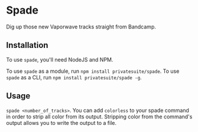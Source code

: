 # Spade

Dig up those new Vaporwave tracks straight from Bandcamp.

## Installation

To use `spade`, you'll need NodeJS and NPM.

To use `spade` as a module, run `npm install privatesuite/spade`. To use `spade` as a CLI, run `npm install privatesuite/spade -g`.

## Usage

`spade <number_of_tracks>`. You can add `colorless` to your spade command in order to strip all color from its output. Stripping color from the command's output allows you to write the output to a file.
